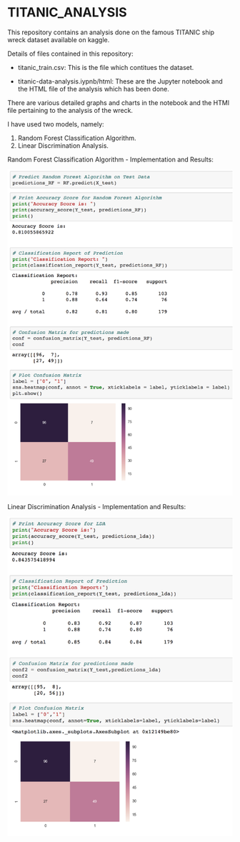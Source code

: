 # TITANIC_ANALYSIS

This repository contains an analysis done on the famous TITANIC ship wreck dataset available on kaggle.

Details of files contained in this repository:
* titanic_train.csv: This is the file which contitues the dataset.

* titanic-data-analysis.iypnb/html: These are the Jupyter notebook and the HTML file of the analysis which has been done.

There are various detailed graphs and charts in the notebook and the HTMl file pertaining to the analysis of the wreck.

I have used two models, namely:

  1) Random Forest Classification Algorithm.
  2) Linear Discrimination Analysis.

  Random Forest Classification Algorithm - Implementation and Results:

  ![alt text](screenshots/RF.png "Details of RF")



Linear Discrimination Analysis - Implementation and Results:

![alt text](screenshots/LDA.png "Details of LDA")

